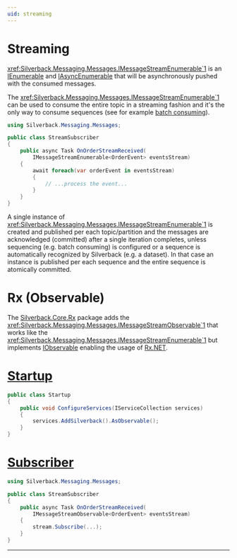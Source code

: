 ```yaml
---
uid: streaming
---
```


# Streaming

<xref:Silverback.Messaging.Messages.IMessageStreamEnumerable`1> is an [IEnumerable<T>](https://docs.microsoft.com/en-us/dotnet/api/system.collections.generic.ienumerable-1) and [IAsyncEnumerable<T>](https://docs.microsoft.com/en-us/dotnet/api/system.collections.generic.iasyncenumerable-1) that will be asynchronously pushed with the consumed messages.

The <xref:Silverback.Messaging.Messages.IMessageStreamEnumerable`1> can be used to consume the entire topic in a streaming fashion and it's the only way to consume sequences (see for example [batch consuming](xref:inbound#batch-processing)).

```csharp
using Silverback.Messaging.Messages;

public class StreamSubscriber
{
    public async Task OnOrderStreamReceived(
        IMessageStreamEnumerable<OrderEvent> eventsStream)
    {
        await foreach(var orderEvent in eventsStream)
        {
            // ...process the event...
        }
    }
}
```

A single instance of <xref:Silverback.Messaging.Messages.IMessageStreamEnumerable`1> is created and published per each topic/partition and the messages are acknowledged (committed) after a single iteration completes, unless sequencing (e.g. batch consuming) is configured or a sequence is automatically recognized by Silverback (e.g. a dataset). In that case an instance is published per each sequence and the entire sequence is atomically committed.

# Rx (Observable)

The [Silverback.Core.Rx](https://www.nuget.org/packages/Silverback.Core.Rx) package adds the <xref:Silverback.Messaging.Messages.IMessageStreamObservable`1> that works like the <xref:Silverback.Messaging.Messages.IMessageStreamEnumerable`1> but implements [IObservable<T>](https://docs.microsoft.com/en-us/dotnet/api/system.iobservable-1) enabling the usage of [Rx.NET](https://github.com/dotnet/reactive).

# [Startup](#tab/rx-startup)
```csharp
public class Startup
{
    public void ConfigureServices(IServiceCollection services)
    {
        services.AddSilverback().AsObservable();
    }
}
```
# [Subscriber](#tab/rx-subscriber)
```csharp
using Silverback.Messaging.Messages;

public class StreamSubscriber
{
    public async Task OnOrderStreamReceived(
        IMessageStreamObservable<OrderEvent> eventsStream)
    {
        stream.Subscribe(...);
    }
}
```
***
